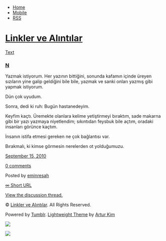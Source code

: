 -   [Home](/)
-   [Mobile](/mobile)
-   [RSS](http://eminresah.tumblr.com/rss)

[Linkler ve Alıntılar](/)
=========================

[Text](http://eminresah.tumblr.com/post/1125705994/n)

### [N](http://eminresah.tumblr.com/post/1125705994/n)

Yazmak istiyorum. Her yazının bittiğini, sonunda kafamın içinde üreyen
sızıların yine galip geldiğini bile bile, yazmak ve sanki onları yazmış
gibi yapmak istiyorum.

Dün çok uyudum.

Sonra, dedi ki ruh: Bugün hastanedeyim.

Keyfim kaçtı. Üremekte olanlara kelime yetiştirmeyi bıraktım, sade
makarna gibi bir yazı yazmaya niyetlendim; sıkıntıdan feysbuk bile
açtım, oradaki insanları görünce kaçtım.

İnsanın istifa etmesi gereken ne çok bağlantısı var.

Bırakmalı, ki kimse görmesin nerelerden ot yolduğumuzu.

[September 15, 2010](http://eminresah.tumblr.com/post/1125705994/n)

[0
comments](http://eminresah.tumblr.com/post/1125705994/n#disqus_thread)

Posted by [eminresah](http://eminresah.tumblr.com/)

[∞ Short URL](http://tmblr.co/ZWS1Oy136EaA)

[View the discussion thread.](http://erblog.disqus.com/?url=ref)

© [Linkler ve Alıntılar](/). All Rights Reserved.

Powered by [Tumblr](http://tumblr.com). [Lightweight
Theme](http://www.tumblr.com/theme/10820) by [Artur
Kim](http://arturkim.com)

![](https://px.srvcs.tumblr.com/impixu?T=1434918732&J=eyJ0eXBlIjoidXJsIiwidXJsIjoiaHR0cDpcL1wvZW1pbnJlc2FoLnR1bWJsci5jb21cL3Bvc3RcLzExMjU3MDU5OTRcL24iLCJyZXF0eXBlIjowLCJyb3V0ZSI6IlwvcG9zdFwvOmlkXC86c3VtbWFyeSIsIm5vc2NyaXB0IjoxfQ==&U=ADLIBGCDKD&K=ca4ecb9a37547229873e6a893eebdccaae299a4720d5396b9456758a9bdeff59&R=)

![](https://px.srvcs.tumblr.com/impixu?T=1434918732&J=eyJ0eXBlIjoicG9zdCIsInVybCI6Imh0dHA6XC9cL2VtaW5yZXNhaC50dW1ibHIuY29tXC9wb3N0XC8xMTI1NzA1OTk0XC9uIiwicmVxdHlwZSI6MCwicm91dGUiOiJcL3Bvc3RcLzppZFwvOnN1bW1hcnkiLCJwb3N0cyI6W3sicG9zdGlkIjoiMTEyNTcwNTk5NCIsImJsb2dpZCI6IjM2NDgwMjgiLCJzb3VyY2UiOjMzfV0sIm5vc2NyaXB0IjoxfQ==&U=FHOMFKKCLE&K=459595906e9adfc73e77f2e57088878dd53c324c40b525526041c60c2da7ab9b&R=)

